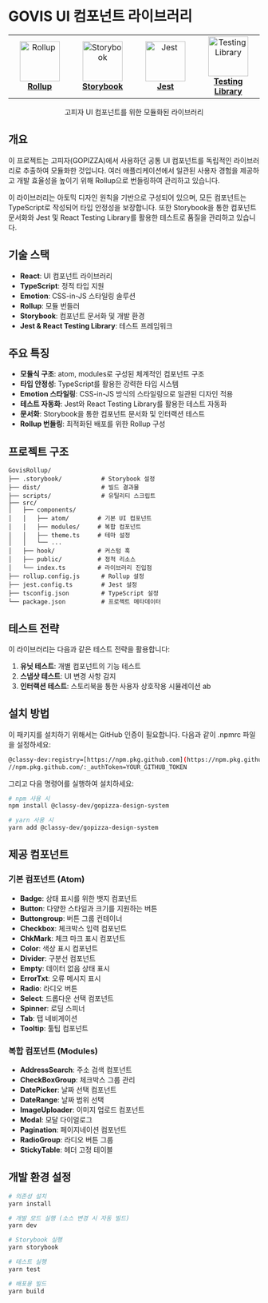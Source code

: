 # GOVIS UI 컴포넌트 라이브러리

<div align="center">
  <table>
    <tr>
      <td align="center" width="120">
        <a href="https://rollupjs.org/">
          <img src="https://rollupjs.org/rollup-logo.svg" alt="Rollup" width="80" />
          <br />
          <b>Rollup</b>
        </a>
      </td>
      <td align="center" width="120">
        <a href="https://storybook.js.org/">
          <img src="https://user-images.githubusercontent.com/321738/63501763-88dbf600-c4cc-11e9-96cd-94adadc2fd72.png" alt="Storybook" width="80" />
          <br />
          <b>Storybook</b>
        </a>
      </td>
      <td align="center" width="120">
        <a href="https://jestjs.io/">
          <img src="https://jestjs.io/img/jest.png" alt="Jest" width="80" />
          <br />
          <b>Jest</b>
        </a>
      </td>
      <td align="center" width="120">
        <a href="https://testing-library.com/">
          <img src="https://testing-library.com/img/logo-large.png" alt="Testing Library" width="80" />
          <br />
          <b>Testing Library</b>
        </a>
      </td>
    </tr>
  </table>
</div>

<div align="center">
  <p>고피자 UI 컴포넌트를 위한 모듈화된 라이브러리</p>
</div>

## 개요

이 프로젝트는 고피자(GOPIZZA)에서 사용하던 공통 UI 컴포넌트를 독립적인 라이브러리로 추출하여 모듈화한 것입니다. 여러 애플리케이션에서 일관된 사용자 경험을 제공하고 개발 효율성을 높이기 위해 Rollup으로 번들링하여 관리하고 있습니다.

이 라이브러리는 아토믹 디자인 원칙을 기반으로 구성되어 있으며, 모든 컴포넌트는 TypeScript로 작성되어 타입 안정성을 보장합니다. 또한 Storybook을 통한 컴포넌트 문서화와 Jest 및 React Testing Library를 활용한 테스트로 품질을 관리하고 있습니다.

## 기술 스택

- **React**: UI 컴포넌트 라이브러리
- **TypeScript**: 정적 타입 지원
- **Emotion**: CSS-in-JS 스타일링 솔루션
- **Rollup**: 모듈 번들러
- **Storybook**: 컴포넌트 문서화 및 개발 환경
- **Jest & React Testing Library**: 테스트 프레임워크

## 주요 특징

- **모듈식 구조**: atom, modules로 구성된 체계적인 컴포넌트 구조
- **타입 안정성**: TypeScript를 활용한 강력한 타입 시스템
- **Emotion 스타일링**: CSS-in-JS 방식의 스타일링으로 일관된 디자인 적용
- **테스트 자동화**: Jest와 React Testing Library를 활용한 테스트 자동화
- **문서화**: Storybook을 통한 컴포넌트 문서화 및 인터랙션 테스트
- **Rollup 번들링**: 최적화된 배포를 위한 Rollup 구성

## 프로젝트 구조

```
GovisRollup/
├── .storybook/           # Storybook 설정
├── dist/                 # 빌드 결과물
├── scripts/              # 유틸리티 스크립트
├── src/
│   ├── components/
│   │   ├── atom/        # 기본 UI 컴포넌트
│   │   ├── modules/     # 복합 컴포넌트
│   │   ├── theme.ts     # 테마 설정
│   │   └── ...
│   ├── hook/            # 커스텀 훅
│   ├── public/          # 정적 리소스
│   └── index.ts         # 라이브러리 진입점
├── rollup.config.js      # Rollup 설정
├── jest.config.ts        # Jest 설정
├── tsconfig.json         # TypeScript 설정
└── package.json          # 프로젝트 메타데이터
```

## 테스트 전략

이 라이브러리는 다음과 같은 테스트 전략을 활용합니다:

1. **유닛 테스트**: 개별 컴포넌트의 기능 테스트
2. **스냅샷 테스트**: UI 변경 사항 감지
3. **인터랙션 테스트**: 스토리북을 통한 사용자 상호작용 시뮬레이션
   ab

## 설치 방법

이 패키지를 설치하기 위해서는 GitHub 인증이 필요합니다. 다음과 같이 .npmrc 파일을 설정하세요:

```bash
@classy-dev:registry=[https://npm.pkg.github.com](https://npm.pkg.github.com)
//npm.pkg.github.com/:_authToken=YOUR_GITHUB_TOKEN
```

그리고 다음 명령어를 실행하여 설치하세요:

```bash
# npm 사용 시
npm install @classy-dev/gopizza-design-system

# yarn 사용 시
yarn add @classy-dev/gopizza-design-system
```

## 제공 컴포넌트

### 기본 컴포넌트 (Atom)

- **Badge**: 상태 표시를 위한 뱃지 컴포넌트
- **Button**: 다양한 스타일과 크기를 지원하는 버튼
- **Buttongroup**: 버튼 그룹 컨테이너
- **Checkbox**: 체크박스 입력 컴포넌트
- **ChkMark**: 체크 마크 표시 컴포넌트
- **Color**: 색상 표시 컴포넌트
- **Divider**: 구분선 컴포넌트
- **Empty**: 데이터 없음 상태 표시
- **ErrorTxt**: 오류 메시지 표시
- **Radio**: 라디오 버튼
- **Select**: 드롭다운 선택 컴포넌트
- **Spinner**: 로딩 스피너
- **Tab**: 탭 네비게이션
- **Tooltip**: 툴팁 컴포넌트

### 복합 컴포넌트 (Modules)

- **AddressSearch**: 주소 검색 컴포넌트
- **CheckBoxGroup**: 체크박스 그룹 관리
- **DatePicker**: 날짜 선택 컴포넌트
- **DateRange**: 날짜 범위 선택
- **ImageUploader**: 이미지 업로드 컴포넌트
- **Modal**: 모달 다이얼로그
- **Pagination**: 페이지네이션 컴포넌트
- **RadioGroup**: 라디오 버튼 그룹
- **StickyTable**: 헤더 고정 테이블

## 개발 환경 설정

```bash
# 의존성 설치
yarn install

# 개발 모드 실행 (소스 변경 시 자동 빌드)
yarn dev

# Storybook 실행
yarn storybook

# 테스트 실행
yarn test

# 배포용 빌드
yarn build
```
